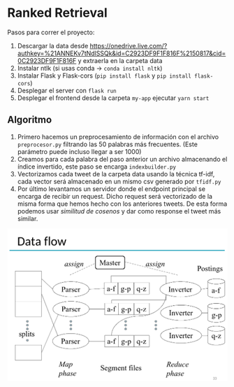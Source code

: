 # Ranked Retrieval

Pasos para correr el proyecto:
1. Descargar la data desde https://onedrive.live.com/?authkey=%21ANNEKv7tNdlSSQk&id=C2923DF9F1F816F%2150817&cid=0C2923DF9F1F816F y extraerla en la carpeta data
2. Instalar ntlk (si usas conda -> `conda install nltk`)
3. Instalar Flask y Flask-cors (`pip install flask` y  `pip install flask-cors`)
3. Desplegar el server con `flask run`
4. Desplegar el frontend desde la carpeta `my-app` ejecutar `yarn start`

## Algoritmo

1. Primero hacemos un preprocesamiento de información con el archivo `preprocesor.py` filtrando las 50 palabras más frecuentes. (Este parámetro puede incluso llegar a ser 1000)
2. Creamos para cada palabra del paso anterior un archivo almacenando el índice invertido, este paso se encarga `indexbuilder.py`
3. Vectorizamos cada tweet de la carpeta data usando la técnica tf-idf, cada vector será almacenado en un mismo csv generado por `tfidf.py`
4. Por último levantamos un servidor donde el endpoint principal se encarga de recibir un request. Dicho request será vectorizado de la misma forma que hemos hecho con los anteriores tweets. De esta forma podemos usar *similitud de cosenos* y dar como response el tweet más similar.


![alt text](https://github.com/jeffreyorihuela/RankedRetrieval/blob/main/my-app/public/img1.png)
